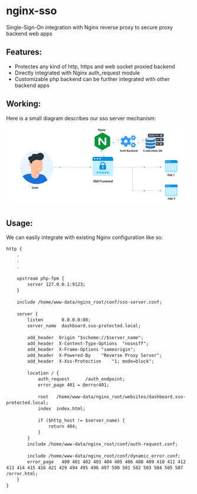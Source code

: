 # nginx-sso
Single-Sign-On integration with Nginx reverse proxy to secure proxy backend web apps

## Features:
- Protectes any kind of http, https and web socket proxied backend
- Directly integrated with Nginx auth_request module
- Customizable php backend can be further integrated with other backend apps

## Working:
Here is a small diagram describes our sso server mechanism:

![Nginx SSO](/assets/images/nginx-sso-diagram.png)

## Usage:
We can easily integrate with existing Nginx configuration like so:
```nginx
http {
    .
    .
    .

    upstream php-fpm {
        server 127.0.0.1:9123;
    }

    include /home/www-data/nginx_root/conf/sso-server.conf;

    server {
        listen       0.0.0.0:80;
        server_name  dashboard.sso-protected.local;

        add_header  Origin "$scheme://$server_name";
        add_header  X-Content-Type-Options  "nosniff";
        add_header  X-Frame-Options "sameorigin";
        add_header  X-Powered-By    "Reverse Proxy Server";
        add_header  X-Xss-Protection    "1; mode=block";

        location / {
            auth_request      /auth_endpoint;
            error_page 401 = @error401;

            root   /home/www-data/nginx_root/websites/dashboard.sso-protected.local;
            index  index.html;

            if ($http_host != $server_name) {
                return 404;
            }
        }
        include /home/www-data/nginx_root/conf/auth-request.conf;

        include /home/www-data/nginx_root/conf/dynamic_error.conf;
        error_page   400 401 402 403 404 405 406 408 409 410 411 412 413 414 415 416 421 429 494 495 496 497 500 501 502 503 504 505 507 /error.html;
    }
}
```